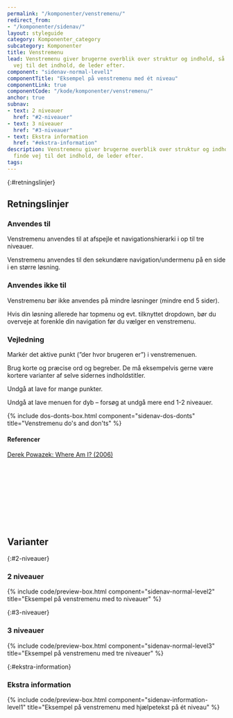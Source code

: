 ```yaml
---
permalink: "/komponenter/venstremenu/"
redirect_from:
- "/komponenter/sidenav/"
layout: styleguide
category: Komponenter_category
subcategory: Komponenter
title: Venstremenu
lead: Venstremenu giver brugerne overblik over struktur og indhold, så de kan finde
  vej til det indhold, de leder efter.
component: "sidenav-normal-level1"
componentTitle: "Eksempel på venstremenu med ét niveau"
componentLink: true
componentCode: "/kode/komponenter/venstremenu/"
anchor: true
subnav:
- text: 2 niveauer
  href: "#2-niveauer"
- text: 3 niveauer
  href: "#3-niveauer"
- text: Ekstra information
  href: "#ekstra-information"
description: Venstremenu giver brugerne overblik over struktur og indhold, så de kan
  finde vej til det indhold, de leder efter.
tags: 
---
```


{:#retningslinjer}
## Retningslinjer

### Anvendes til

Venstremenu anvendes til at afspejle et navigationshierarki i op til tre niveauer.

Venstremenu anvendes til den sekundære navigation/undermenu på en side i en større løsning.

### Anvendes ikke til

Venstremenu bør ikke anvendes på mindre løsninger (mindre end 5 sider).

Hvis din løsning allerede har topmenu og evt. tilknyttet dropdown, bør du overveje at forenkle din navigation før du vælger en venstremenu.

### Vejledning

Markér det aktive punkt (”der hvor brugeren er”) i venstremenuen.

Brug korte og præcise ord og begreber. De må eksempelvis gerne være kortere varianter af selve sidernes indholdstitler.

Undgå at lave for mange punkter.

Undgå at lave menuen for dyb – forsøg at undgå mere end 1-2 niveauer.

{% include dos-donts-box.html component="sidenav-dos-donts" title="Venstremenu do's and don'ts" %}

#### Referencer

<a href="http://www.alistapart.com/articles/whereami" class="icon-link">Derek Powazek: Where Am I? (2006)<svg class="icon-svg" focusable="false" aria-hidden="true"><use xlink:href="#open-in-new"></use></svg></a>

## Varianter

{:#2-niveauer}
### 2 niveauer

{% include code/preview-box.html component="sidenav-normal-level2" title="Eksempel på venstremenu med to niveauer" %}

{:#3-niveauer}
### 3 niveauer

{% include code/preview-box.html component="sidenav-normal-level3" title="Eksempel på venstremenu med tre niveauer" %}

{:#ekstra-information}
### Ekstra information

{% include code/preview-box.html component="sidenav-information-level1" title="Eksempel på venstremenu med hjælpetekst på ét niveau" %}